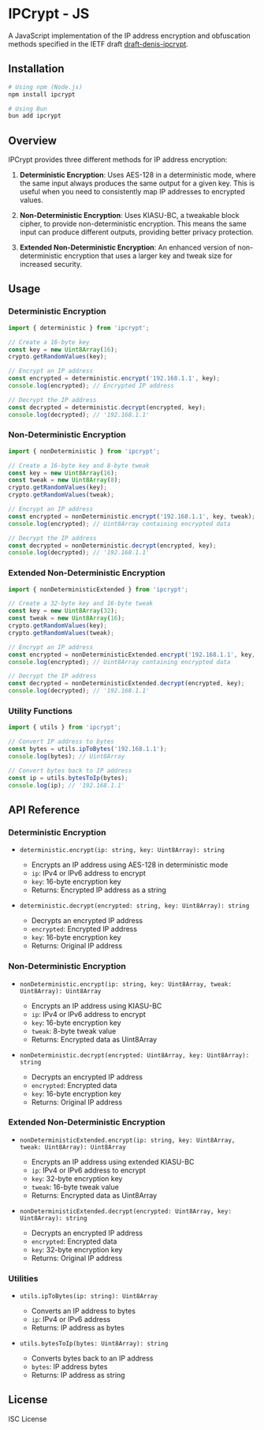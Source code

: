 # IPCrypt - JS

A JavaScript implementation of the IP address encryption and obfuscation methods specified in the IETF draft [draft-denis-ipcrypt](https://datatracker.ietf.org/doc/draft-denis-ipcrypt/).

## Installation

```sh
# Using npm (Node.js)
npm install ipcrypt

# Using Bun
bun add ipcrypt
```

## Overview

IPCrypt provides three different methods for IP address encryption:

1. **Deterministic Encryption**: Uses AES-128 in a deterministic mode, where the same input always produces the same output for a given key. This is useful when you need to consistently map IP addresses to encrypted values.

2. **Non-Deterministic Encryption**: Uses KIASU-BC, a tweakable block cipher, to provide non-deterministic encryption. This means the same input can produce different outputs, providing better privacy protection.

3. **Extended Non-Deterministic Encryption**: An enhanced version of non-deterministic encryption that uses a larger key and tweak size for increased security.

## Usage

### Deterministic Encryption

```javascript
import { deterministic } from 'ipcrypt';

// Create a 16-byte key
const key = new Uint8Array(16);
crypto.getRandomValues(key);

// Encrypt an IP address
const encrypted = deterministic.encrypt('192.168.1.1', key);
console.log(encrypted); // Encrypted IP address

// Decrypt the IP address
const decrypted = deterministic.decrypt(encrypted, key);
console.log(decrypted); // '192.168.1.1'
```

### Non-Deterministic Encryption

```javascript
import { nonDeterministic } from 'ipcrypt';

// Create a 16-byte key and 8-byte tweak
const key = new Uint8Array(16);
const tweak = new Uint8Array(8);
crypto.getRandomValues(key);
crypto.getRandomValues(tweak);

// Encrypt an IP address
const encrypted = nonDeterministic.encrypt('192.168.1.1', key, tweak);
console.log(encrypted); // Uint8Array containing encrypted data

// Decrypt the IP address
const decrypted = nonDeterministic.decrypt(encrypted, key);
console.log(decrypted); // '192.168.1.1'
```

### Extended Non-Deterministic Encryption

```javascript
import { nonDeterministicExtended } from 'ipcrypt';

// Create a 32-byte key and 16-byte tweak
const key = new Uint8Array(32);
const tweak = new Uint8Array(16);
crypto.getRandomValues(key);
crypto.getRandomValues(tweak);

// Encrypt an IP address
const encrypted = nonDeterministicExtended.encrypt('192.168.1.1', key, tweak);
console.log(encrypted); // Uint8Array containing encrypted data

// Decrypt the IP address
const decrypted = nonDeterministicExtended.decrypt(encrypted, key);
console.log(decrypted); // '192.168.1.1'
```

### Utility Functions

```javascript
import { utils } from 'ipcrypt';

// Convert IP address to bytes
const bytes = utils.ipToBytes('192.168.1.1');
console.log(bytes); // Uint8Array

// Convert bytes back to IP address
const ip = utils.bytesToIp(bytes);
console.log(ip); // '192.168.1.1'
```

## API Reference

### Deterministic Encryption

- `deterministic.encrypt(ip: string, key: Uint8Array): string`
  - Encrypts an IP address using AES-128 in deterministic mode
  - `ip`: IPv4 or IPv6 address to encrypt
  - `key`: 16-byte encryption key
  - Returns: Encrypted IP address as a string

- `deterministic.decrypt(encrypted: string, key: Uint8Array): string`
  - Decrypts an encrypted IP address
  - `encrypted`: Encrypted IP address
  - `key`: 16-byte encryption key
  - Returns: Original IP address

### Non-Deterministic Encryption

- `nonDeterministic.encrypt(ip: string, key: Uint8Array, tweak: Uint8Array): Uint8Array`
  - Encrypts an IP address using KIASU-BC
  - `ip`: IPv4 or IPv6 address to encrypt
  - `key`: 16-byte encryption key
  - `tweak`: 8-byte tweak value
  - Returns: Encrypted data as Uint8Array

- `nonDeterministic.decrypt(encrypted: Uint8Array, key: Uint8Array): string`
  - Decrypts an encrypted IP address
  - `encrypted`: Encrypted data
  - `key`: 16-byte encryption key
  - Returns: Original IP address

### Extended Non-Deterministic Encryption

- `nonDeterministicExtended.encrypt(ip: string, key: Uint8Array, tweak: Uint8Array): Uint8Array`
  - Encrypts an IP address using extended KIASU-BC
  - `ip`: IPv4 or IPv6 address to encrypt
  - `key`: 32-byte encryption key
  - `tweak`: 16-byte tweak value
  - Returns: Encrypted data as Uint8Array

- `nonDeterministicExtended.decrypt(encrypted: Uint8Array, key: Uint8Array): string`
  - Decrypts an encrypted IP address
  - `encrypted`: Encrypted data
  - `key`: 32-byte encryption key
  - Returns: Original IP address

### Utilities

- `utils.ipToBytes(ip: string): Uint8Array`
  - Converts an IP address to bytes
  - `ip`: IPv4 or IPv6 address
  - Returns: IP address as bytes

- `utils.bytesToIp(bytes: Uint8Array): string`
  - Converts bytes back to an IP address
  - `bytes`: IP address bytes
  - Returns: IP address as string

## License

ISC License
